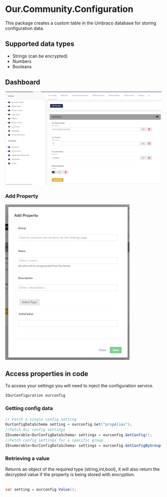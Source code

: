 # Our.Community.Configuration

This package creates a custom table in the Umbraco database for storing configuration data. 

## Supported data types
- Strings (can be encrypted)
- Numbers
- Booleans

## Dashboard
<img src="/Documentation/images/dashboard.png" width="800" alt="Settings Dashboard" title="Settings Dashboard"/>

### Add Property
<img src="/Documentation/images/overlay.png" width="400" alt="Add Property" title="Add property dialog"/>


## Access properties in code
To access your settings you will need to inject the configuration service.
```csharp
IOurConfiguration ourconfig
```

### Getting config data
```csharp
// Fetch a single config setting
OurConfigDataSchema setting = ourconfig.Get("propAlias"); 
//Fetch ALL config settings
IEnumerable<OurConfigDataSchema> settings = ourconfig.GetConfig(); 
//Fetch config settings for a specific group
IEnumerable<OurConfigDataSchema> settings = ourconfig.GetConfigByGroup("TESTGROUP") 
```

### Retrieving a value
Returns an object of the required type (string,int,bool), it will also return the decrypted value if the property is being stored with encryption.
```csharp

var setting = ourconfig.Value();

```
